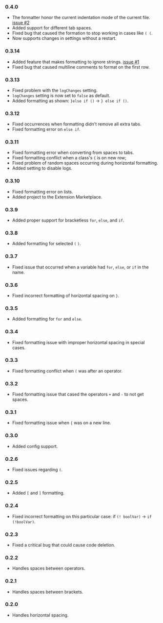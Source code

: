 ### 0.4.0
- The formatter honor the current indentation mode of the current file. [issue #2](https://github.com/millennIumAMbiguity/processing-formatter/issues/2)
- Added support for different tab spaces. 
- Fixed bug that caused the formation to stop working in cases like `( (`.
- Now supports changes in settings without a restart.

### 0.3.14
- Added feature that makes formatting to ignore strings. [issue #1](https://github.com/millennIumAMbiguity/processing-formatter/issues/1)
- Fixed bug that caused multiline comments to format on the first row.

### 0.3.13
- Fixed problem with the `logChanges` setting.
- `logChanges` setting is now set to `false` as default.
- Added formatting as shown: `}else if ()` -> `} else if ()`.

### 0.3.12
- Fixed occurrences when formatting didn't remove all extra tabs.
- Fixed formatting error on `else if`.

### 0.3.11
- Fixed formatting error when converting from spaces to tabs.
- Fixed formatting conflict when a class's `{` is on new row;
- Fixed problem of random spaces occurring during horizontal formatting.
- Added setting to disable logs.

### 0.3.10
- Fixed formatting error on lists.
- Added project to the Extension Marketplace.

### 0.3.9
- Added proper support for bracketless `for`, `else`, and `if`.

### 0.3.8
- Added formatting for selected `(` `)`.

### 0.3.7
- Fixed issue that occurred when a variable had `for`, `else`, or `if` in the name.

### 0.3.6
- Fixed incorrect formatting of horizontal spacing on `}`.

### 0.3.5
- Added formatting for `for` and `else`.

### 0.3.4
- Fixed formatting issue with improper horizontal spacing in special cases.

### 0.3.3
- Fixed formatting conflict when `(` was after an operator.

### 0.3.2
- Fixed formatting issue that cased the operators `+` and `-` to not get spaces.

### 0.3.1
- Fixed formatting issue when `{` was on a new line.

### 0.3.0
- Added config support.

### 0.2.6
- Fixed issues regarding `(`.

### 0.2.5
- Added `[` and `]` formatting.

### 0.2.4
- Fixed incorrect formatting on this particular case: if `(! boolVar)` -> `if (!boolVar)`.

### 0.2.3
- Fixed a critical bug that could cause code deletion.

### 0.2.2
- Handles spaces between operators.

### 0.2.1
- Handles spaces between brackets.

### 0.2.0
- Handles horizontal spacing.



